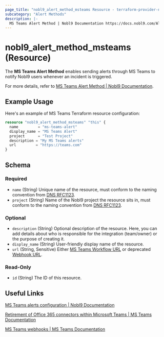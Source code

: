 ```yaml
---
page_title: "nobl9_alert_method_msteams Resource - terraform-provider-nobl9"
subcategory: "Alert Methods"
description: |-
  MS Teams Alert Method | Nobl9 Documentation https://docs.nobl9.com/Alerting/Alert_methods/ms-teams
---
```


# nobl9_alert_method_msteams (Resource)

The **MS Teams Alert Method** enables sending alerts through MS Teams to notify Nobl9 users whenever an incident is triggered.

For more details, refer to [MS Teams Alert Method | Nobl9 Documentation](https://docs.nobl9.com/Alerting/Alert_methods/ms-teams).

## Example Usage

Here's an example of MS Teams Terraform resource configuration:

```terraform
resource "nobl9_alert_method_msteams" "this" {
  name         = "ms-teams-alert"
  display_name = "MS Teams Alert"
  project      = "Test Project"
  description = "My MS Teams alerts"
  url		  = "https://teams.com"
}
```

<!-- schema generated by tfplugindocs -->
## Schema

### Required

- `name` (String) Unique name of the resource, must conform to the naming convention from [DNS RFC1123](https://kubernetes.io/docs/concepts/overview/working-with-objects/names/#names).
- `project` (String) Name of the Nobl9 project the resource sits in, must conform to the naming convention from [DNS RFC1123](https://kubernetes.io/docs/concepts/overview/working-with-objects/names/#names).

### Optional

- `description` (String) Optional description of the resource. Here, you can add details about who is responsible for the integration (team/owner) or the purpose of creating it.
- `display_name` (String) User-friendly display name of the resource.
- `url` (String, Sensitive) Either [MS Teams Workflow URL](https://docs.nobl9.com/alerting/alert-methods/ms-teams/#2) or deprecated [Webhook URL](https://docs.nobl9.com/alerting/alert-methods/ms-teams/#webhook-url-).

### Read-Only

- `id` (String) The ID of this resource.

## Useful Links

[MS Teams alerts configuration | Nobl9 Documentation](https://docs.nobl9.com/alerting/alert-methods/ms-teams)

[Retirement of Office 365 connectors within Microsoft Teams | MS Teams Documentation](https://devblogs.microsoft.com/microsoft365dev/retirement-of-office-365-connectors-within-microsoft-teams/)

[MS Teams webhooks | MS Teams Documentation](https://learn.microsoft.com/en-us/microsoftteams/platform/webhooks-and-connectors/how-to/add-incoming-webhook)